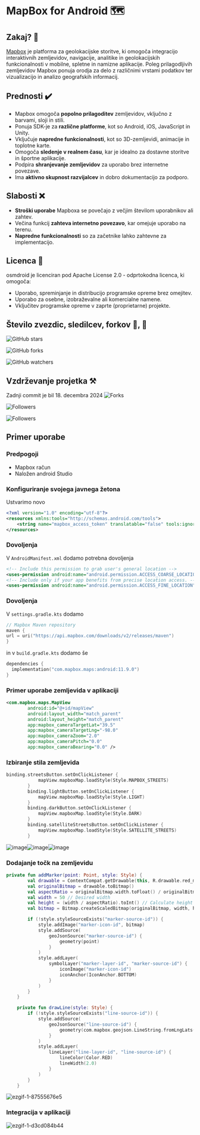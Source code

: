 # MapBox for Android 🗺️

## Zakaj? 🤨
[Mapbox](https://www.mapbox.com/) je platforma za geolokacijske storitve, ki omogoča integracijo interaktivnih zemljevidov, navigacije, analitike in geolokacijskih funkcionalnosti v mobilne, spletne in namizne aplikacije. Poleg prilagodljivih zemljevidov Mapbox ponuja orodja za delo z različnimi vrstami podatkov ter vizualizacijo in analizo geografskih informacij.

## Prednosti ✔️
- Mapbox omogoča **popolno prilagoditev** zemljevidov, vključno z barvami, sloji in stili.
- Ponuja SDK-je za **različne platforme**, kot so Android, iOS, JavaScript in Unity.
- Vključuje **napredne funkcionalnosti**, kot so 3D-zemljevidi, animacije in toplotne karte.
- Omogoča **sledenje v realnem času**, kar je idealno za dostavne storitve in športne aplikacije.
- Podpira **shranjevanje zemljevidov** za uporabo brez internetne povezave.
- Ima **aktivno skupnost razvijalcev** in dobro dokumentacijo za podporo.

## Slabosti ❌
- **Stroški uporabe** Mapboxa se povečajo z večjim številom uporabnikov ali zahtev.
- Večina funkcij **zahteva internetno povezavo**, kar omejuje uporabo na terenu.
- **Napredne funkcionalnosti** so za začetnike lahko zahtevne za implementacijo.

## Licenca 📜
osmdroid je licenciran pod Apache License 2.0 - odprtokodna licenca, ki omogoča:

- Uporabo, spreminjanje in distribucijo programske opreme brez omejitev.
- Uporabo za osebne, izobraževalne ali komercialne namene.
- Vključitev programske opreme v zaprte (proprietarne) projekte.

## Število zvezdic, sledilcev, forkov 🌟, 🍴
![GitHub stars](https://img.shields.io/github/stars/mapbox/mapbox-maps-android?style=social)

![GitHub forks](https://img.shields.io/github/forks/mapbox/mapbox-maps-android?style=social)

![GitHub watchers](https://img.shields.io/github/watchers/mapbox/mapbox-maps-android?style=social)


## Vzdrževanje projetka ⚒️
Zadnji commit je bil 18. decembra 2024
![Forks](https://img.shields.io/badge/last%20commit-december%202024%20-blue)

![Followers](https://img.shields.io/badge/commit%20activity-2/month%20-green)

![Followers](https://img.shields.io/badge/contributors-45%20-blue)

## Primer uporabe
### Predpogoji
- Mapbox račun
- Naložen android Studio
### Konfiguriranje svojega javnega žetona
Ustvarimo novo 
```xml
<?xml version="1.0" encoding="utf-8"?>
<resources xmlns:tools="http://schemas.android.com/tools">
    <string name="mapbox_access_token" translatable="false" tools:ignore="UnusedResources">PUBLIC_TOKEN</string>
</resources>
```
### Dovoljenja
V `AndroidManifest.xml` dodamo potrebna dovoljenja
```xml
<!-- Include this permission to grab user's general location -->
<uses-permission android:name="android.permission.ACCESS_COARSE_LOCATION" />
<!-- Include only if your app benefits from precise location access. -->
<uses-permission android:name="android.permission.ACCESS_FINE_LOCATION" />
```
### Dovoljenja
V `settings.gradle.kts` dodamo 
```kts
// Mapbox Maven repository
maven {
url = uri("https://api.mapbox.com/downloads/v2/releases/maven")
}
```
in v `build.gradle.kts` dodamo še
```kts
dependencies {
  implementation("com.mapbox.maps:android:11.9.0")
}
```
### Primer uporabe zemljevida v aplikaciji
```xml
<com.mapbox.maps.MapView
        android:id="@+id/mapView"
        android:layout_width="match_parent"
        android:layout_height="match_parent"
        app:mapbox_cameraTargetLat="39.5"
        app:mapbox_cameraTargetLng="-98.0"
        app:mapbox_cameraZoom="2.0"
        app:mapbox_cameraPitch="0.0"
        app:mapbox_cameraBearing="0.0" />
```
### Izbiranje stila zemljevida
```kt
binding.streetsButton.setOnClickListener {
            mapView.mapboxMap.loadStyle(Style.MAPBOX_STREETS)
        }
        binding.lightButton.setOnClickListener {
            mapView.mapboxMap.loadStyle(Style.LIGHT)
        }
        binding.darkButton.setOnClickListener {
            mapView.mapboxMap.loadStyle(Style.DARK)
        }
        binding.satelliteStreetsButton.setOnClickListener {
            mapView.mapboxMap.loadStyle(Style.SATELLITE_STREETS)
        }
```
![image](https://github.com/user-attachments/assets/811ad083-3426-4511-9507-2ff8cb8f95d8)![image](https://github.com/user-attachments/assets/f4ca4614-dad6-4487-b858-62eeee84f37d)![image](https://github.com/user-attachments/assets/4e186f93-984f-4fa8-9b0d-5ed823fe1aa9)

### Dodajanje točk na zemljevidu
```kt
private fun addMarker(point: Point, style: Style) {
        val drawable = ContextCompat.getDrawable(this, R.drawable.red_marker)!!
        val originalBitmap = drawable.toBitmap()
        val aspectRatio = originalBitmap.width.toFloat() / originalBitmap.height.toFloat()
        val width = 50 // Desired width
        val height = (width / aspectRatio).toInt() // Calculate height to maintain aspect ratio
        val bitmap = Bitmap.createScaledBitmap(originalBitmap, width, height, false)

        if (!style.styleSourceExists("marker-source-id")) {
            style.addImage("marker-icon-id", bitmap)
            style.addSource(
                geoJsonSource("marker-source-id") {
                    geometry(point)
                }
            )
            style.addLayer(
                symbolLayer("marker-layer-id", "marker-source-id") {
                    iconImage("marker-icon-id")
                    iconAnchor(IconAnchor.BOTTOM)
                }
            )
        }
    }

    private fun drawLine(style: Style) {
        if (!style.styleSourceExists("line-source-id")) {
            style.addSource(
                geoJsonSource("line-source-id") {
                    geometry(com.mapbox.geojson.LineString.fromLngLats(points))
                }
            )
            style.addLayer(
                lineLayer("line-layer-id", "line-source-id") {
                    lineColor(Color.RED)
                    lineWidth(2.0)
                }
            )
        }
    }
```
![ezgif-1-87555676e5](https://github.com/user-attachments/assets/33eb2f4c-9842-43f3-90bd-987f770a821d)

### Integracija v aplikaciji
![ezgif-1-d3cd084b44](https://github.com/user-attachments/assets/6114f8da-a35c-48db-bb69-73723e84b691)




